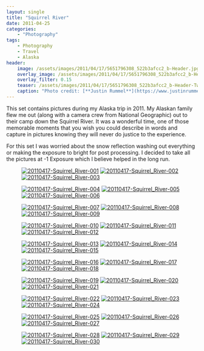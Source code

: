 ```yaml
---
layout: single
title: "Squirrel River"
date: 2011-04-25
categories:
    - "Photography"
tags:
    - Photography
    - Travel
    - Alaska
header:
    image: /assets/images/2011/04/17/5651796308_522b3afcc2_b-Header.jpg
    overlay_image: /assets/images/2011/04/17/5651796308_522b3afcc2_b-Header.jpg
    overlay_filter: 0.15
    teaser: /assets/images/2011/04/17/5651796308_522b3afcc2_b-Header-Twitter.jpg 		# Shrink image to 575 width
    caption: "Photo credit: [**Justin Rummel**](https://www.justinrummel.com)"
---
```


This set contains pictures during my Alaska trip in 2011. My Alaskan family flew me out (along with a camera crew from National Geographic) out to their camp down the Squirrel River. It was a wonderful time, one of those memorable moments that you wish you could describe in words and capture in pictures knowing they will never do justice to the experience.

For this set I was worried about the snow reflection washing out everything or making the exposure to bright for post processing. I decided to take all the pictures at -1 Exposure which I believe helped in the long run.

<figure class="third">
<a href="https://www.flickr.com/photos/justinrummel/5651224173/"><img src="https://farm6.static.flickr.com/5025/5651224173_42bb519b34_m.jpg" title="20110417-Squirrel_River-001" /></a>
<a href="https://www.flickr.com/photos/justinrummel/5651224599/"><img src="https://farm6.static.flickr.com/5223/5651224599_ec305017c6_m.jpg" title="20110417-Squirrel_River-002" /></a>
<a href="https://www.flickr.com/photos/justinrummel/5651790698/"><img src="https://farm6.static.flickr.com/5228/5651790698_6e4741a3ab_m.jpg" title="20110417-Squirrel_River-003" /></a>
</figure>
<figure class="third">
<a href="https://www.flickr.com/photos/justinrummel/5651225167/"><img src="https://farm6.static.flickr.com/5142/5651225167_7dd4aa5dd7_m.jpg" title="20110417-Squirrel_River-004" /></a>
<a href="https://www.flickr.com/photos/justinrummel/5651225443/"><img src="https://farm6.static.flickr.com/5306/5651225443_babae3959c_m.jpg" title="20110417-Squirrel_River-005" /></a>
<a href="https://www.flickr.com/photos/justinrummel/5651225711/"><img src="https://farm6.static.flickr.com/5264/5651225711_afa27e04d2_m.jpg" title="20110417-Squirrel_River-006" /></a>
</figure>
<figure class="third">
<a href="https://www.flickr.com/photos/justinrummel/5651226055/"><img src="https://farm6.static.flickr.com/5307/5651226055_c36548c1af_m.jpg" title="20110417-Squirrel_River-007" /></a>
<a href="https://www.flickr.com/photos/justinrummel/5651226433/"><img src="https://farm6.static.flickr.com/5262/5651226433_93b9f7ff01_m.jpg" title="20110417-Squirrel_River-008" /></a>
<a href="https://www.flickr.com/photos/justinrummel/5651792518/"><img src="https://farm6.static.flickr.com/5184/5651792518_b6f09824b1_m.jpg" title="20110417-Squirrel_River-009" /></a>
</figure>
<figure class="third">
<a href="https://www.flickr.com/photos/justinrummel/5651792824/"><img src="https://farm6.static.flickr.com/5303/5651792824_9aa6f41b03_m.jpg" title="20110417-Squirrel_River-010" /></a>
<a href="https://www.flickr.com/photos/justinrummel/5651227515/"><img src="https://farm6.static.flickr.com/5030/5651227515_8ce6418945_m.jpg" title="20110417-Squirrel_River-011" /></a>
<a href="https://www.flickr.com/photos/justinrummel/5651793562/"><img src="https://farm6.static.flickr.com/5027/5651793562_3797ddfb08_m.jpg" title="20110417-Squirrel_River-012" /></a>
</figure>
<figure class="third">
<a href="https://www.flickr.com/photos/justinrummel/5651793856/"><img src="https://farm6.static.flickr.com/5222/5651793856_cbc9ae1ede_m.jpg" title="20110417-Squirrel_River-013" /></a>
<a href="https://www.flickr.com/photos/justinrummel/5651228359/"><img src="https://farm6.static.flickr.com/5181/5651228359_4ee2a13eeb_m.jpg" title="20110417-Squirrel_River-014" /></a>
<a href="https://www.flickr.com/photos/justinrummel/5651228635/"><img src="https://farm6.static.flickr.com/5106/5651228635_c49de4339a_m.jpg" title="20110417-Squirrel_River-015" /></a>
</figure>
<figure class="third">
<a href="https://www.flickr.com/photos/justinrummel/5651794892/"><img src="https://farm6.static.flickr.com/5301/5651794892_31d72851a5_m.jpg" title="20110417-Squirrel_River-016" /></a>
<a href="https://www.flickr.com/photos/justinrummel/5651229465/"><img src="https://farm6.static.flickr.com/5261/5651229465_8001f42d15_m.jpg" title="20110417-Squirrel_River-017" /></a>
<a href="https://www.flickr.com/photos/justinrummel/5651229825/"><img src="https://farm6.static.flickr.com/5141/5651229825_75cd65cb0d_m.jpg" title="20110417-Squirrel_River-018" /></a>
</figure>
<figure class="third">
<a href="https://www.flickr.com/photos/justinrummel/5651230161/"><img src="https://farm6.static.flickr.com/5024/5651230161_f99c2e66ed_m.jpg" title="20110417-Squirrel_River-019" /></a>
<a href="https://www.flickr.com/photos/justinrummel/5651796308/"><img src="https://farm6.static.flickr.com/5265/5651796308_522b3afcc2_m.jpg" title="20110417-Squirrel_River-020" /></a>
<a href="https://www.flickr.com/photos/justinrummel/5651230903/"><img src="https://farm6.static.flickr.com/5185/5651230903_207a429687_m.jpg" title="20110417-Squirrel_River-021" /></a>
</figure>
<figure class="third">
<a href="https://www.flickr.com/photos/justinrummel/5651231183/"><img src="https://farm6.static.flickr.com/5065/5651231183_b1bbeeacc9_m.jpg" title="20110417-Squirrel_River-022" /></a>
<a href="https://www.flickr.com/photos/justinrummel/5651231677/"><img src="https://farm6.static.flickr.com/5102/5651231677_4a544b5006_m.jpg" title="20110417-Squirrel_River-023" /></a>
<a href="https://www.flickr.com/photos/justinrummel/5651797580/"><img src="https://farm6.static.flickr.com/5303/5651797580_465135dfd1_m.jpg" title="20110417-Squirrel_River-024" /></a>
</figure>
<figure class="third">
<a href="https://www.flickr.com/photos/justinrummel/5651232191/"><img src="https://farm6.static.flickr.com/5145/5651232191_26199f62c2_m.jpg" title="20110417-Squirrel_River-025" /></a>
<a href="https://www.flickr.com/photos/justinrummel/5651232509/"><img src="https://farm6.static.flickr.com/5265/5651232509_fb07c5fc65_m.jpg" title="20110417-Squirrel_River-026" /></a>
<a href="https://www.flickr.com/photos/justinrummel/5651232749/"><img src="https://farm6.static.flickr.com/5025/5651232749_e41205f9a1_m.jpg" title="20110417-Squirrel_River-027" /></a>
</figure>
<figure class="third">
<a href="https://www.flickr.com/photos/justinrummel/5651233073/"><img src="https://farm6.static.flickr.com/5229/5651233073_c33379d039_m.jpg" title="20110417-Squirrel_River-028" /></a>
<a href="https://www.flickr.com/photos/justinrummel/5651799104/"><img src="https://farm6.static.flickr.com/5103/5651799104_163440dd3a_m.jpg" title="20110417-Squirrel_River-029" /></a>
<a href="https://www.flickr.com/photos/justinrummel/5651799424/"><img src="https://farm6.static.flickr.com/5265/5651799424_a8f41d422b_m.jpg" title="20110417-Squirrel_River-030" /></a>
</figure>